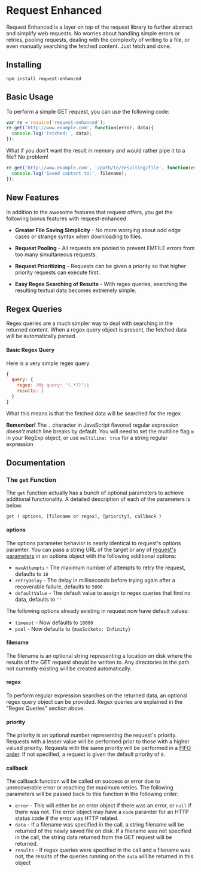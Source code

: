 Request Enhanced
================

Request Enhanced is a layer on top of the request library to further abstract and simplify web requests. No worries about handling simple errors or retries, pooling requests, dealing with the complexity of writing to a file, or even manually searching the fetched content. Just fetch and done.


Installing
----------

```
npm install request-enhanced
```


Basic Usage
-----------

To perform a simple GET request, you can use the following code:

```javascript
var re = require('request-enhanced');
re.get('http://www.example.com', function(error, data){
  console.log('Fetched:', data);
});
```


What if you don't want the result in memory and would rather pipe it to a file? No problem!

```javascript
re.get('http://www.example.com', '/path/to/resulting/file', function(error, filename){
  console.log('Saved content to:', filename);
});
```


New Features
------------

In addition to the awesome features that request offers, you get the following bonus features with request-enhanced

* **Greater File Saving Simplicity** - No more worrying about odd edge cases or strange syntax when downloading to files.

* **Request Pooling** - All requests are pooled to prevent EMFILE errors from too many simultaneous requests.

* **Request Prioritizing** - Requests can be given a priority so that higher priority requests can execute first. 

* **Easy Regex Searching of Results** - With regex queries, searching the resulting textual data becomes extremely simple.



Regex Queries
-------------
Regex queries are a much simpler way to deal with searching in the returned content. When a regex query object is present, the fetched data will be automatically parsed.

#### Basic Regex Query
Here is a very simple regex query:
```javascript
{
  query: {
    regex: /My query: "(.*?)"/i
    results: 1
  }
}
```
What this means is that the fetched data will be searched for the regex

**Remember!** The `.` character in JavaScript flavored regular expression *doesn't* match line breaks by default. You will need to set the multiline flag `m` in your RegExp object, or use `multiline: true` for a string regular expression

Documentation
-------------

### The `get` Function

The `get` function actually has a bunch of optional parameters to achieve additional functionality. A detailed description of each of the parameters is below.

```
get ( options, [filename or regex], [priority], callback )
```

#### options
The options parameter behavior is nearly identical to request's options paramter. You can pass a string URL of the target or any of [request's parameters](https://github.com/mikeal/request#requestoptions-callback) in an options object with the following additional options:
* `maxAttempts` - The maximum number of attempts to retry the request, defaults to `10`
* `retryDelay` - The delay in milliseconds before trying again after a recoverable failure, defaults to `5000`
* `defaultValue` - The default value to assign to regex queries that find no data, defaults to `''`

The following options already existing in request now have default values:
* `timeout` - Now defaults to `10000`
* `pool` - Now defaults to `{maxSockets: Infinity}`

#### filename
The filename is an optional string representing a location on disk where the results of the GET request should be written to. Any directories in the path not currently existing will be created automatically.

#### regex
To perform regular expression searches on the returned data, an optional regex query object can be provided. Regex queries are explained in the "Regex Queries" section above.

#### priority
The priority is an optional number representing the request's priority. Requests with a lesser value will be performed prior to those with a higher valued priority. Requests with the same priority will be performed in a [FIFO order](http://en.wikipedia.org/wiki/FIFO). If not specified, a request is given the default priority of `0`.

#### callback
The callback function will be called on success or error due to unrecoverable error or reaching the maximum retries. The following parameters will be passed back to this function in the following order:
* `error` - This will either be an error object if there was an error, or `null` if there was not. The error object may have a `code` paramter for an HTTP status code if the error was HTTP related.
* `data` - If a filename was specified in the call, a string filename will be returned of the newly saved file on disk. If a filename was not specified in the call, the string data returned from the GET request will be returned.
* `results` - If regex queries were specified in the call and a filename was not, the results of the queries running on the `data` will be returned in this object
